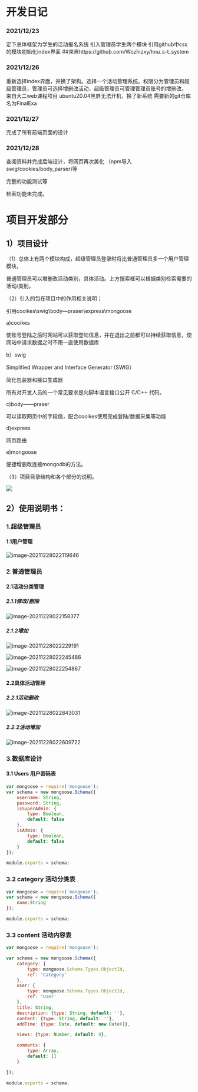 # 开发日记

### 2021/12/23

定下总体框架为学生的活动报名系统
引入管理员学生两个模块
引用github中css 的模块初始化index界面
##来自https://github.com/Wozhizxy/hnu_s-t_system

### 2021/12/26

重新选择index界面，并换了架构。选择一个活动管理系统。权限分为管理员和超级管理员，管理员可选择增删改活动，超级管理员可管理管理员账号的增删改。
来自大二web课程项目
ubuntu20.04黑屏无法开机，换了新系统
需要新的git仓库 名为FinalExa

### 2021/12/27

完成了所有前端页面的设计

### 2021/12/28

查阅资料并完成后端设计，将网页再次美化
（npm导入swig/cookies/body_parser)等

完整的功能测试等

检索功能未完成。

# 项目开发部分

## 1）项目设计

（1）总体上有两个模块构成，超级管理员登录时将比普通管理员多一个用户管理模块，

普通管理员可以增删改活动类别，具体活动。上方搜索框可以根据类别检索需要的活动/类别。

（2）引入的包在项目中的作用相关说明；

引用cooikes\swig\body—praser\express\mongoose

a)cooikes

使账号登陆之后时网站可以获取登陆信息，并在退出之前都可以持续获取信息，使网站中请求数据之时不用一直使用数据库

b）swig

Simplified Wrapper and Interface Generator (SWIG）

简化包装器和接口生成器

所有对开发人员的一个常见要求是向脚本语言接口公开 C/C++ 代码。

c)body——praser

可以读取网页中的字段值，配合cooikes使用完成登陆/数据采集等功能

d)express

网页路由

e)mongoose

便捷增删改连接mongodb的方法。

（3）项目目录结构和各个部分的说明。

![](image-20211228021232141.png)

## 2）使用说明书：

### 1.超级管理员

#### 1.1用户管理

![image-20211228022119646](image-20211228022119646.png)

### 2.普通管理员

#### 2.1活动分类管理

##### 2.1.1修改/删除

![image-20211228022158377](image-20211228022158377.png)

##### 2.1.2增加

![image-20211228022229191](image-20211228022229191.png)

![image-20211228022245486](image-20211228022245486.png)

![image-20211228022254867](image-20211228022254867.png)

#### 2.2具体活动管理

##### 2.2.1活动删改

![image-20211228022843031](image-20211228022843031.png)

##### 2.2.2活动增加

![image-20211228022609722](image-20211228022609722.png)

### 3.数据库设计

#### 3.1 Users 用户密码表

```javascript
var mongoose = require('mongoose');
var schema = new mongoose.Schema({
    username: String,
    password: String,
    isSuperAdmin: {
        type: Boolean,
        default: false
    },
    isAdmin: {
        type: Boolean,
        default: false
    }
});

module.exports = schema;
```

### 3.2 category 活动分类表

```javascript
var mongoose = require('mongoose');
var schema = new mongoose.Schema({
    name:String
});

module.exports = schema;
```

### 3.3 content 活动内容表

```javascript
var mongoose = require('mongoose');

var schema = new mongoose.Schema({
    category: {
        type: mongoose.Schema.Types.ObjectId,
        ref: 'Category'
    },
    user: {
        type: mongoose.Schema.Types.ObjectId,
        ref: 'User'
    },
    title: String,
    description: {type: String, default: ''},
    content: {type: String, default: ''},
    addTime: {type: Date, default: new Date()},

    views: {type: Number, default: 0},

    comments: {
        type: Array,
        default: []
    }

});

module.exports = schema;
```


